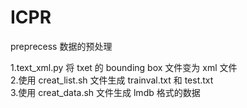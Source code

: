 # ICPR

preprecess 数据的预处理                                                                                                   

1.text_xml.py 将 txet 的 bounding box 文件变为 xml 文件                                                                               
2.使用 creat_list.sh 文件生成 trainval.txt 和 test.txt   
3.使用 creat_data.sh 文件生成 lmdb 格式的数据

